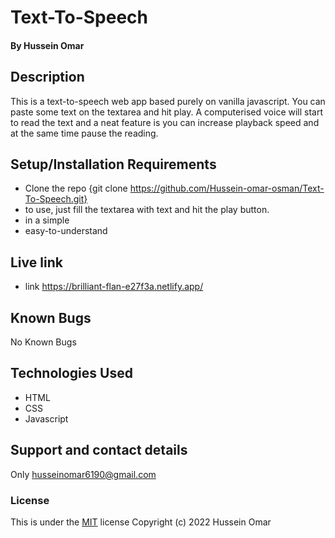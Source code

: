 # Text-To-Speech

#### By **Hussein Omar**

## Description

This is a text-to-speech web app based purely on vanilla javascript. You can paste some text on the textarea and hit play. A computerised voice will start to read the text and a neat feature is you can increase playback speed and at the same time pause the reading.

## Setup/Installation Requirements

- Clone the repo {git clone https://github.com/Hussein-omar-osman/Text-To-Speech.git}
- to use, just fill the textarea with text and hit the play button.
- in a simple
- easy-to-understand

## Live link

- link https://brilliant-flan-e27f3a.netlify.app/

## Known Bugs

No Known Bugs

## Technologies Used

- HTML
- CSS
- Javascript

## Support and contact details

Only husseinomar6190@gmail.com

### License

This is under the [MIT](LICENSE) license
Copyright (c) 2022 Hussein Omar
